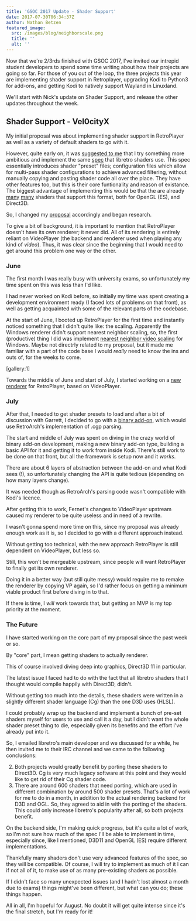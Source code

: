 ```yaml
---
title: 'GSOC 2017 Update - Shader Support'
date: 2017-07-30T06:34:37Z
author: Nathan Betzen
featured_image:
  src: /images/blog/neighborscale.png
  title: ''
  alt: ''
---
```

Now that we're 2/3rds finished with GSOC 2017, I've invited our intrepid student developers to spend some time writing about how their projects are going so far. For those of you out of the loop, the three projects this year are implementing shader support in Retroplayer, upgrading Kodi to Python3 for add-ons, and getting Kodi to natively support Wayland in Linuxland. 

 We'll start with Nick's update on Shader Support, and release the other updates throughout the week.

 Shader Support - Vel0cityX
--------------------------

 My initial proposal was about implementing shader support in RetroPlayer as well as a variety of default shaders to go with it.

 However, quite early on, it was [suggested to me](https://forum.kodi.tv/showthread.php?tid=310613&pid=2557678#pid2557678) that I try something more ambitious and implement the same [spec](https://github.com/libretro/common-shaders/blob/master/docs/README) that libretro shaders use. This spec essentially introduces shader "preset" files; configuration files which allow for multi-pass shader configurations to achieve advanced filtering, without manually copying and pasting shader code all over the place. They have other features too, but this is their core funtionality and reason of existance. The biggest advantage of implementing this would be that the are already [many](https://github.com/libretro/common-shaders/) [many](https://github.com/libretro/glsl-shaders/) shaders that support this format, both for OpenGL (ES), and Direct3D.

 So, I changed my [proposal](https://docs.google.com/document/d/1aGofLRhy6Kq5BMI8onStvpqrc0BjFkQwTWrarXj3Vd4/) accordingly and began research.

 To give a bit of background, it is important to mention that RetroPlayer doesn't have its own renderer; it never did. All of its rendering is entirely reliant on VideoPlayer (the backend and renderer used when playing any kind of *video*). Thus, it was clear since the beginning that I would need to get around this problem one way or the other.

 ### **June**

 The first month I was really busy with university exams, so unfortunately my time spent on this was less than I'd like.

 I had never worked on Kodi before, so initially my time was spent creating a development environment ready (I faced lots of problems on that front), as well as getting acquainted with some of the relevant parts of the codebase.

 At the start of June, I booted up RetroPlayer for the first time and instantly noticed something that I didn't quite like: the scaling. Apparently the Windows renderer didn't support nearest neighbor scaling, so, the first (productive) thing I did was implement [nearest neighbor video scaling](https://github.com/garbear/xbmc/pull/85) for Windows. Maybe not directrly related to my proposal, but it made me familiar with a part of the code base I would *really* need to know the ins and outs of, for the weeks to come.

 [gallery:1]

 Towards the middle of June and start of July, I started working on a [new renderer](https://github.com/garbear/xbmc/pull/84) for RetroPlayer, based on VideoPlayer.

 ### **July**

 After that, I needed to get shader presets to load and after a bit of discussion with Garrett, I decided to go with a [binary add-on](https://github.com/VelocityRa/game.shader.presets), which would use RetroArch's implementation of .cgp parsing.

 The start and middle of July was spent on diving in the crazy world of binary add-on development, making a new binary add-on type, building a basic API for it and getting it to work from inside Kodi. There's still work to be done on that front, but all the framework is setup now and it *works*.

 There are about 6 layers of abstraction between the add-on and what Kodi sees (!), so unfortunately changing the API is quite tedious (depending on how many layers change).

 It was needed though as RetroArch's parsing code wasn't compatible with Kodi's licence.

 After getting this to work, Fernet's changes to VideoPlayer upstream caused my renderer to be quite useless and in need of a rewrite.

 I wasn't gonna spend more time on this, since my proposal was already enough work as it is, so I decided to go with a different approach instead.

 Without getting too technical, with the new approach RetroPlayer is still dependent on VideoPlayer, but less so.

 Still, this won't be mergeable upstream, since people will want RetroPlayer to finally get its own renderer.

 Doing it in a better way (but still quite messy) would require me to remake the renderer by copying VP again, so I'd rather focus on getting a minimum viable product first before diving in to that.

 If there is time, I *will* work towards that, but getting an MVP is my top priority at the moment.

 ### **The Future**

 I have started working on the core part of my proposal since the past week or so.

 By "core" part, I mean getting shaders to actually renderer.

 This of course involved diving deep into graphics, Direct3D 11 in particular.

 The latest issue I faced had to do with the fact that all libretro shaders that I thought would compile happily with Direct3D, didn't.

 Without getting too much into the details, these shaders were written in a slightly different shader language (Cg) than the one D3D uses (HLSL).

 I could probably wrap up the backend and implement a bunch of pre-set shaders myself for users to use and call it a day, but I didn't want the whole shader preset thing to die, especially given its benefits and the effort I've already put into it.

 So, I emailed libretro's main developer and we discussed for a while, he then invited me to their IRC channel and we came to the following conclusions:

 
 2. Both projects would greatly benefit by porting these shaders to Direct3D. Cg is very much legacy software at this point and they would like to get rid of their Cg shader code.
 4. There are around 600 shaders that need porting, which are used in different combination by around 500 shader presets. That's a lot of work for me to do in a month, in addition to the actual rendering backend for D3D and OGL. So, they agreed to aid in with the porting of the shaders. This could only increase libretro's popularity after all, so both projects benefit.
 
 On the backend side, I'm making quick progress, but it's quite a lot of work, so I'm not sure how much of the spec I'll be able to implement in time, especially since, like I mentioned, D3D11 and OpenGL (ES) require different implementations.

 Thankfully many shaders don't use very advanced features of the spec, so they will be compatible. Of course, I will try to implement as much of it I can if not all of it, to make use of as many pre-existing shaders as possible.

 If I didn't face so many unexpected issues (and I hadn't lost almost a month due to exams) things might've been different, but what can you do; these things happen.

 All in all, I'm hopeful for August. No doubt it will get quite intense since it's the final stretch, but I'm ready for it!

 
